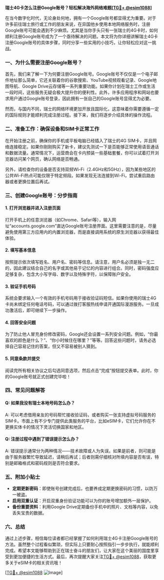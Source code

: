 **瑞士4G卡怎么注册Google账号？轻松解决海外网络难题[[TG💪+ @esim1088](https://t.me/s/esim1088)]**

在当今数字化时代，无论身处何地，拥有一个Google账号都显得尤为重要。对于许多前往瑞士旅行或工作的朋友来说，在异国他乡使用本地网络服务时，注册Google账号可能会遇到不少麻烦。尤其是当你手头只有一张瑞士的4G卡时，如何顺利注册Google账号成为了一个亟待解决的问题。本文将为你详细讲解瑞士4G卡注册Google账号的具体步骤，同时分享一些实用的小技巧，让你轻松应对这一挑战。

### 一、为什么需要注册Google账号？

首先，我们来了解一下为何要注册Google账号。Google账号不仅仅是一个电子邮件地址那么简单，它还关联着你的谷歌搜索、YouTube视频观看记录、Google地图导航、Google Drive云存储等一系列重要功能。如果你计划在瑞士工作或生活一段时间，这些服务无疑会极大提升你的便利性。此外，许多应用程序和网站也要求用户通过Google账号登录，因此拥有一张自己的Google账号显得尤为必要。

然而，与国内不同，瑞士的网络环境更加开放且国际化，这意味着你需要遵循一定的国际规则才能顺利完成注册过程。接下来，我们将逐步介绍具体的操作流程。

### 二、准备工作：确保设备和SIM卡正常工作

在开始注册之前，确保你的手机或平板电脑已经插入了瑞士的4G SIM卡，并且网络连接稳定。如果你刚刚购买了新卡，建议先测试一下是否能够正常使用语音通话和数据流量。通常情况下，运营商会在卡内预装一些基础套餐，你可以试着打开浏览器访问某个网页，确认网络是否畅通。

另外，请检查你的设备是否支持双频Wi-Fi（2.4GHz和5GHz），因为某些地区的公共Wi-Fi热点可能仅限于特定频段。如果发现无法连接到Wi-Fi，尝试重启路由器或者更换位置后再试。

### 三、创建Google账号：分步指南

#### 1. 打开浏览器并进入注册页面
打开手机上的任意浏览器（如Chrome、Safari等），输入网址“accounts.google.com”直达Google账号注册界面。这里需要注意的是，尽量避免使用第三方应用内的内置浏览器，而是直接调用系统的原生浏览器以获得最佳体验。

#### 2. 填写基本信息
按照提示依次填写姓名、用户名、密码等信息。请注意，用户名必须是独一无二的，因此建议结合自己的名字或其他易于记忆的内容进行组合。同时，密码强度应足够复杂，包含大小写字母、数字以及特殊字符，以保障账户安全。

#### 3. 验证手机号码
系统会要求输入一个有效的手机号码用于接收验证码短信。如果你使用的瑞士4G卡尚未绑定任何电话号码，可以通过拨打客服热线申请开通国际漫游服务。一旦成功激活后，即可继续下一步操作。

#### 4. 回答安全问题
为了防止他人冒充身份修改密码，Google还会设置一系列安全问题。例如，“你最喜欢的颜色是什么？”、“你小时候住在哪里？”等等。回答这些问题时，请务必选择自己容易记住的答案，但又不容易被别人猜到。

#### 5. 同意条款并提交
阅读完所有相关协议之后勾选同意选项，然后点击“完成”按钮提交表单。此时，你的Google账号就正式创建完毕啦！

### 四、常见问题解答

#### Q: 如果我没有瑞士本地号码怎么办？
A: 可以考虑借用亲友的号码帮忙接收验证码，或者购买一张支持虚拟号码服务的SIM卡。市面上有不少专门提供此类服务的平台，比如eSIM卡，它们允许你在不更换实体卡的情况下灵活切换国家和地区。

#### Q: 注册过程中遇到了错误提示怎么办？
A: 错误提示通常分为两种情况——技术故障或人为失误。如果是前者，则可能是由于服务器繁忙导致延迟，请稍后再试；后者则需仔细核对所填内容是否有误，特别是邮箱格式和密码规则是否符合要求。

### 五、附加小贴士

- **定期更新密码**：即使账号创建完成后，也要养成定期更换密码的习惯，以防万一被盗。
- **启用双重认证**：开启双重身份验证功能可以为你的账号增加额外一层保护。
- **备份重要资料**：利用Google Drive定期备份手机中的照片、文档等内容，以免丢失宝贵的数据。

### 六、总结

通过上述步骤，相信每位读者都已经掌握了如何利用瑞士4G卡注册Google账号的方法。虽然整个过程看似繁琐，但实际上只要耐心按照指引一步步执行，就能顺利完成。希望本文能够帮助到正在瑞士奋斗的朋友们，让大家在这个美丽的国度里享受到更加便捷的生活方式。最后，再次提醒大家关注[TG💪+ @esim1088](https://t.me/s/esim1088)，获取更多关于eSIM卡的相关资讯哦！

[[TG💪+ @esim1088](https://t.me/s/esim1088) ![Image](https://i.postimg.cc/4NQfJmqS/Snipaste-2025-05-13-00-14-12.png)]